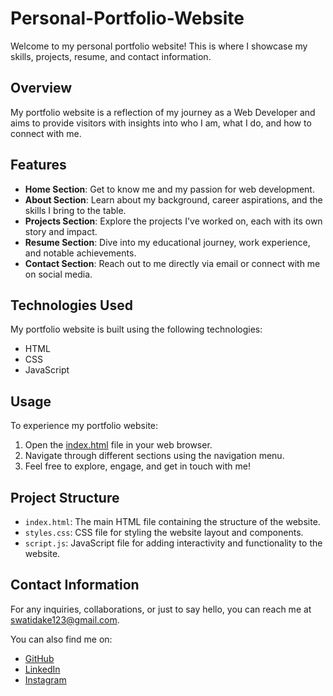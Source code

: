 # Personal-Portfolio-Website

Welcome to my personal portfolio website! This is where I showcase my skills, projects, resume, and contact information.

## Overview

My portfolio website is a reflection of my journey as a Web Developer and aims to provide visitors with insights into who I am, what I do, and how to connect with me.

## Features

- **Home Section**: Get to know me and my passion for web development.
- **About Section**: Learn about my background, career aspirations, and the skills I bring to the table.
- **Projects Section**: Explore the projects I've worked on, each with its own story and impact.
- **Resume Section**: Dive into my educational journey, work experience, and notable achievements.
- **Contact Section**: Reach out to me directly via email or connect with me on social media.

## Technologies Used

My portfolio website is built using the following technologies:

- HTML
- CSS
- JavaScript

## Usage

To experience my portfolio website:

1. Open the [index.html](index.html) file in your web browser.
2. Navigate through different sections using the navigation menu.
3. Feel free to explore, engage, and get in touch with me!

## Project Structure

- `index.html`: The main HTML file containing the structure of the website.
- `styles.css`: CSS file for styling the website layout and components.
- `script.js`: JavaScript file for adding interactivity and functionality to the website.

## Contact Information

For any inquiries, collaborations, or just to say hello, you can reach me at swatidake123@gmail.com. 

You can also find me on:

- [GitHub](https://github.com/swatidake)
- [LinkedIn](https://www.linkedin.com/in/swati-dake-16a6001b9/)
- [Instagram](https://www.instagram.com/swatidake_05/)

